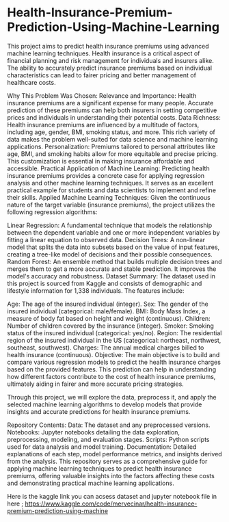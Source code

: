 # Health-Insurance-Premium-Prediction-Using-Machine-Learning

This project aims to predict health insurance premiums using advanced machine learning techniques. Health insurance is a critical aspect of financial planning and risk management for individuals and insurers alike. The ability to accurately predict insurance premiums based on individual characteristics can lead to fairer pricing and better management of healthcare costs.

Why This Problem Was Chosen:
Relevance and Importance: Health insurance premiums are a significant expense for many people. Accurate prediction of these premiums can help both insurers in setting competitive prices and individuals in understanding their potential costs.
Data Richness: Health insurance premiums are influenced by a multitude of factors, including age, gender, BMI, smoking status, and more. This rich variety of data makes the problem well-suited for data science and machine learning applications.
Personalization: Premiums tailored to personal attributes like age, BMI, and smoking habits allow for more equitable and precise pricing. This customization is essential in making insurance affordable and accessible.
Practical Application of Machine Learning: Predicting health insurance premiums provides a concrete case for applying regression analysis and other machine learning techniques. It serves as an excellent practical example for students and data scientists to implement and refine their skills.
Applied Machine Learning Techniques:
Given the continuous nature of the target variable (insurance premiums), the project utilizes the following regression algorithms:

Linear Regression: A fundamental technique that models the relationship between the dependent variable and one or more independent variables by fitting a linear equation to observed data.
Decision Trees: A non-linear model that splits the data into subsets based on the value of input features, creating a tree-like model of decisions and their possible consequences.
Random Forest: An ensemble method that builds multiple decision trees and merges them to get a more accurate and stable prediction. It improves the model's accuracy and robustness.
Dataset Summary:
The dataset used in this project is sourced from Kaggle and consists of demographic and lifestyle information for 1,338 individuals. The features include:

Age: The age of the insured individual (integer).
Sex: The gender of the insured individual (categorical: male/female).
BMI: Body Mass Index, a measure of body fat based on height and weight (continuous).
Children: Number of children covered by the insurance (integer).
Smoker: Smoking status of the insured individual (categorical: yes/no).
Region: The residential region of the insured individual in the US (categorical: northeast, northwest, southeast, southwest).
Charges: The annual medical charges billed to health insurance (continuous).
Objective:
The main objective is to build and compare various regression models to predict the health insurance charges based on the provided features. This prediction can help in understanding how different factors contribute to the cost of health insurance premiums, ultimately aiding in fairer and more accurate pricing strategies.

Through this project, we will explore the data, preprocess it, and apply the selected machine learning algorithms to develop models that provide insights and accurate predictions for health insurance premiums.

Repository Contents:
Data: The dataset and any preprocessed versions.
Notebooks: Jupyter notebooks detailing the data exploration, preprocessing, modeling, and evaluation stages.
Scripts: Python scripts used for data analysis and model training.
Documentation: Detailed explanations of each step, model performance metrics, and insights derived from the analysis.
This repository serves as a comprehensive guide for applying machine learning techniques to predict health insurance premiums, offering valuable insights into the factors affecting these costs and demonstrating practical machine learning applications.

Here is the kaggle link you can acsess dataset and jupyter notebook file in here ;
https://www.kaggle.com/code/mervecinar/health-insurance-premium-prediction-using-machine
